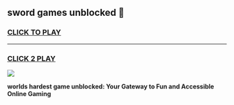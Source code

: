 
## sword games unblocked 👋
<h3>
<a href="https://premium.freeplayer.one?title=sword_games_unblocked&ref=13F">CLICK TO PLAY</a></h3>
<hr>

<h3>
<a href="https://premium.freeplayer.one?title=sword_games_unblocked&ref=13F">CLICK 2 PLAY</a>
  
</h3>

<a href="https://premium.freeplayer.one?title=sword_games_unblocked&ref=12F/"><img src="https://clearcache.store/games.png"></a>


**worlds hardest game unblocked: Your Gateway to Fun and Accessible Online Gaming**
